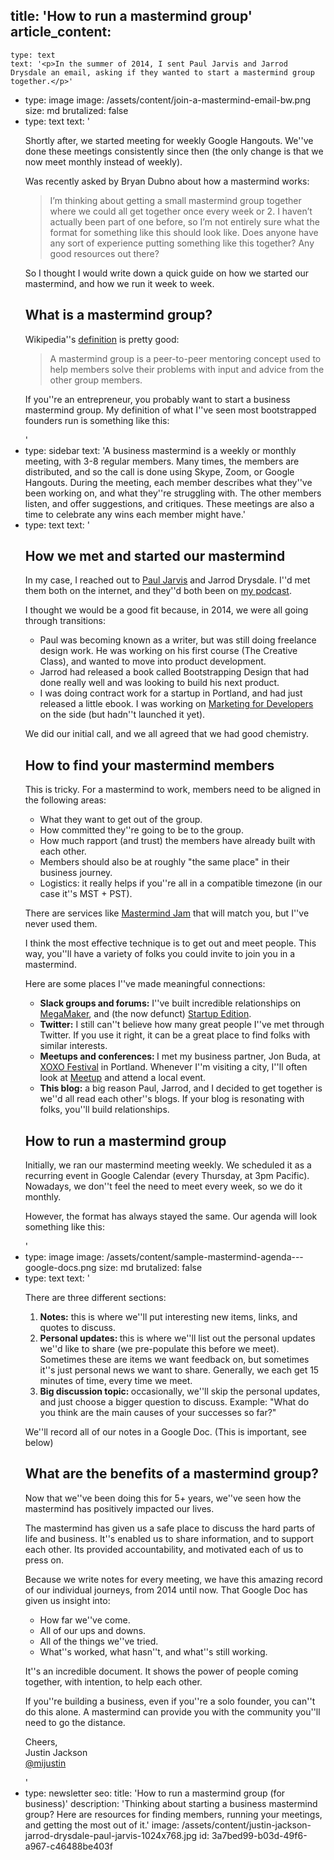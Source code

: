 title: 'How to run a mastermind group'
article_content:
  -
    type: text
    text: '<p>In the summer of 2014, I sent Paul Jarvis and Jarrod Drysdale an email, asking if they wanted to start a mastermind group together.</p>'
  -
    type: image
    image: /assets/content/join-a-mastermind-email-bw.png
    size: md
    brutalized: false
  -
    type: text
    text: '<p>Shortly after, we started meeting for weekly Google Hangouts. We''ve done these meetings consistently since then (the only change is that we now meet monthly instead of weekly).</p><p>Was recently asked by Bryan Dubno about how a mastermind works:</p><blockquote><p>I’m thinking about getting a small mastermind group together where we could all get together once every week or 2. I haven’t actually been part of one before, so I’m not entirely sure what the format for something like this should look like. Does anyone have any sort of experience putting something like this together? Any good resources out there?</p></blockquote><p>So I thought I would write down a quick guide on how we started our mastermind, and how we run it week to week.</p><h2>What is a mastermind group?</h2><p>Wikipedia''s <a href="https://en.wikipedia.org/wiki/Mastermind_group">definition</a> is pretty good:</p><blockquote><p>A mastermind group is a peer-to-peer mentoring concept used to help members solve their problems with input and advice from the other group members.</p></blockquote><p>If you''re an entrepreneur, you probably want to start a business mastermind group. My definition of what I''ve seen most bootstrapped founders run is something like this:</p>'
  -
    type: sidebar
    text: 'A business mastermind is a weekly or monthly meeting, with 3-8 regular members. Many times, the members are distributed, and so the call is done using Skype, Zoom, or Google Hangouts. During the meeting, each member describes what they''ve been working on, and what they''re struggling with. The other members listen, and offer suggestions, and critiques. These meetings are also a time to celebrate any wins each member might have.'
  -
    type: text
    text: '<h2>How we met and started our mastermind</h2><p>In my case, I reached out to <a href="https://twitter.com/pjrvs">Paul Jarvis</a> and Jarrod Drysdale. I''d met them both on the internet, and they''d both been on <a href="https://productpeople.tv">my podcast</a>.</p><p>I thought we would be a good fit because, in 2014, we were all going through transitions:</p><ul><li>Paul was becoming known as a writer, but was still doing freelance design work. He was working on his first course (The Creative Class), and wanted to move into product development.</li><li>Jarrod had released a book called Bootstrapping Design that had done really well and was looking to build his next product.</li><li>I was doing contract work for a startup in Portland, and had just released a little ebook. I was working on <a href="https://devmarketing.xyz">Marketing for Developers</a> on the side (but hadn''t launched it yet).</li></ul><p>We did our initial call, and we all agreed that we had good chemistry.</p><h2>How to find your mastermind members</h2><p>This is tricky. For a mastermind to work, members need to be aligned in the following areas:</p><ul><li>What they want to get out of the group.</li><li>How committed they''re going to be to the group.</li><li>How much rapport (and trust) the members have already built with each other.</li><li>Members should also be at roughly "the same place" in their business journey.</li><li>Logistics: it really helps if you''re all in a compatible timezone (in our case it''s MST + PST).</li></ul><p>There are services like <a href="https://mastermindjam.com/">Mastermind Jam</a> that will match you, but I''ve never used them.</p><p>I think the most effective technique is to get out and meet people. This way, you''ll have a variety of folks you could invite to join you in a mastermind.</p><p>Here are some places I''ve made meaningful connections:</p><ul><li><b>Slack groups and forums:</b> I''ve built incredible relationships on <a href="https://megamaker.co">MegaMaker</a>, and (the now defunct) <a href="https://web.archive.org/web/20140103032654/http://startupedition.com/">Startup Edition</a>.</li><li><b>Twitter:</b>&nbsp;I still can''t believe how many great people I''ve met through Twitter. If you use it right, it can be a great place to find folks with similar interests.</li><li><b>Meetups and conferences: </b>I met my business partner, Jon Buda, at <a href="https://2019.xoxofest.com/">XOXO Festival</a> in Portland. Whenever I''m visiting a city, I''ll often look at <a href="https://www.meetup.com/">Meetup</a> and attend a local event.</li><li><b>This blog:</b>&nbsp;a big reason Paul, Jarrod, and I decided to get together is we''d all read each other''s blogs. If your blog is resonating with folks, you''ll build relationships.</li></ul><h2>How to run a mastermind group</h2><p>Initially, we ran our mastermind meeting weekly. We scheduled it as a recurring event in Google Calendar (every Thursday, at 3pm Pacific). Nowadays, we don''t feel the need to meet every week, so we do it monthly.</p><p>However, the format has always stayed the same. Our agenda will look something like this:</p>'
  -
    type: image
    image: /assets/content/sample-mastermind-agenda---google-docs.png
    size: md
    brutalized: false
  -
    type: text
    text: '<p>There are three different sections:</p><ol><li><b>Notes:</b> this is where we''ll put interesting new items, links, and quotes to discuss.</li><li><b>Personal updates: </b>this is where we''ll list out the personal updates we''d like to share (we pre-populate this before we meet). Sometimes these are items we want feedback on, but sometimes it''s just personal news we want to share. Generally, we each get 15 minutes of time, every time we meet.</li><li><b>Big discussion topic: </b>occasionally, we''ll skip the personal updates, and just choose a bigger question to discuss. Example: "What do you think are the main causes of your successes so far?"</li></ol><p>We''ll record all of our notes in a Google Doc. (This is important, see below)</p><h2>What are the benefits of a mastermind group?</h2><p>Now that we''ve been doing this for 5+ years, we''ve seen how the mastermind has positively impacted our lives.</p><p>The mastermind has given us a safe place to discuss the hard parts of life and business. It''s enabled us to share information, and to support each other. Its provided accountability, and motivated each of us to press on.</p><p>Because we write notes for every meeting, we have this amazing record of our individual journeys, from 2014 until now. That Google Doc has given us insight into:</p><ul><li>How far we''ve come.</li><li>All of our ups and downs.</li><li>All of the things we''ve tried.</li><li>What''s worked, what hasn''t, and what''s still working.</li></ul><p>It''s an incredible document. It shows the power of people coming together, with intention, to help each other.</p><p>If you''re building a business, even if you''re a solo founder, you can''t do this alone. A mastermind can provide you with the community you''ll need to go the distance.</p><p>Cheers,<br>Justin Jackson<br><a href="https://twitter.com/mijustin">@mijustin</a></p>'
  -
    type: newsletter
seo:
  title: 'How to run a mastermind group (for business)'
  description: 'Thinking about starting a business mastermind group? Here are resources for finding members, running your meetings, and getting the most out of it.'
  image: /assets/content/justin-jackson-jarrod-drysdale-paul-jarvis-1024x768.jpg
id: 3a7bed99-b03d-49f6-a967-c46488be403f
